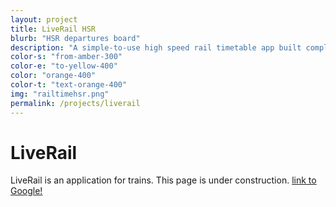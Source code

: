 ```yaml
---
layout: project
title: LiveRail HSR
blurb: "HSR departures board"
description: "A simple-to-use high speed rail timetable app built completely with SwiftUI."
color-s: "from-amber-300"
color-e: "to-yellow-400"
color: "orange-400"
color-t: "text-orange-400"
img: "railtimehsr.png"
permalink: /projects/liverail
---
```


# LiveRail

LiveRail is an application for trains. This page is under construction.
[link to Google!](http://google.com)
